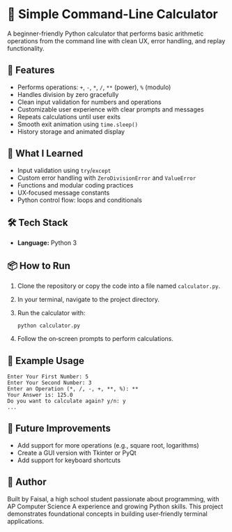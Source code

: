 # 🧮 Simple Command-Line Calculator

A beginner-friendly Python calculator that performs basic arithmetic operations from the command line with clean UX, error handling, and replay functionality.

## 🚀 Features

- Performs operations: `+`, `-`, `*`, `/`, `**` (power), `%` (modulo)  
- Handles division by zero gracefully  
- Clean input validation for numbers and operations  
- Customizable user experience with clear prompts and messages  
- Repeats calculations until user exits  
- Smooth exit animation using `time.sleep()`
- History storage and animated display

## 🧠 What I Learned

- Input validation using `try`/`except`  
- Custom error handling with `ZeroDivisionError` and `ValueError`  
- Functions and modular coding practices  
- UX‑focused message constants  
- Python control flow: loops and conditionals

## 🛠️ Tech Stack

- **Language:** Python 3

## 📦 How to Run

1. Clone the repository or copy the code into a file named `calculator.py`.  
2. In your terminal, navigate to the project directory.  
3. Run the calculator with:  
   
       python calculator.py  
   
4. Follow the on‑screen prompts to perform calculations.

## 📝 Example Usage

```text
Enter Your First Number: 5  
Enter Your Second Number: 3  
Enter an Operation (*, /, -, +, **, %): **  
Your Answer is: 125.0  
Do you want to calculate again? y/n: y  
...
```

## 📌 Future Improvements

- Add support for more operations (e.g., square root, logarithms)  
- Create a GUI version with Tkinter or PyQt  
- Add support for keyboard shortcuts

## 🙌 Author

Built by Faisal, a high school student passionate about programming, with AP Computer Science A experience and growing Python skills. This project demonstrates foundational concepts in building user‑friendly terminal applications.
